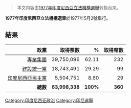 > 本文内容由[1977年印度尼西亞立法機構選舉](https://zh.wikipedia.org/wiki/1977年印度尼西亞立法機構選舉)转换而来。


**1977年印度尼西亞立法機構選舉**於1977年5月2號舉行。

## 結果

|                                                            政黨 |           取得票數 |        % |    取得席數 |
| ------------------------------------------------------------: | -------------: | -------: | ------: |
|         [專業集團](https://zh.wikipedia.org/wiki/專業集團 "wikilink") |     39,750,096 |    62.11 |     232 |
|       [建設統一黨](https://zh.wikipedia.org/wiki/建設統一黨 "wikilink") |     18,743,491 |    29.29 |      99 |
| [印度尼西亞民主黨](https://zh.wikipedia.org/wiki/印度尼西亞民主黨 "wikilink") |      5,504,751 |     8.60 |      29 |
|                                                        **總數** | **63,998,338** | **100%** | **360** |

[Category:印度尼西亚政治](https://zh.wikipedia.org/wiki/Category:印度尼西亚政治 "wikilink") [Category:印尼選舉](https://zh.wikipedia.org/wiki/Category:印尼選舉 "wikilink")